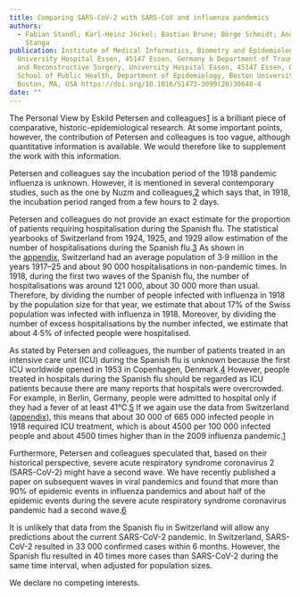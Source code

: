 ```yaml
---
title: Comparing SARS-CoV-2 with SARS-CoV and influenza pandemics
authors:
  - Fabian Standl; Karl-Heinz Jöckel; Bastian Brune; Börge Schmidt; Andreas
    Stanga
publication: Institute of Medical Informatics, Biometry and Epidemiology,
  University Hospital Essen, 45147 Essen, Germany b Department of Trauma, Hand
  and Reconstructive Surgery, University Hospital Essen, 45147 Essen, Germany c
  School of Public Health, Department of Epidemiology, Boston University,
  Boston, MA, USA https://doi.org/10.1016/S1473-3099(20)30648-4
date: ""
---
```

<!--StartFragment-->

The Personal View by Eskild Petersen and colleagues[1](https://www.sciencedirect.com/science/article/pii/S1473309920306484?via%3Dihub#bib1) is a brilliant piece of comparative, historic-epidemiological research. At some important points, however, the contribution of Petersen and colleagues is too vague, although quantitative information is available. We would therefore like to supplement the work with this information.

Petersen and colleagues say the incubation period of the 1918 pandemic influenza is unknown. However, it is mentioned in several contemporary studies, such as the one by Nuzm and colleagues,[2](https://www.sciencedirect.com/science/article/pii/S1473309920306484?via%3Dihub#bib2) which says that, in 1918, the incubation period ranged from a few hours to 2 days.

Petersen and colleagues do not provide an exact estimate for the proportion of patients requiring hospitalisation during the Spanish flu. The statistical yearbooks of Switzerland from 1924, 1925, and 1929 allow estimation of the number of hospitalisations during the Spanish flu.[3](https://www.sciencedirect.com/science/article/pii/S1473309920306484?via%3Dihub#bib3) As shown in the [appendix](https://www.sciencedirect.com/science/article/pii/S1473309920306484?via%3Dihub#sec1), Switzerland had an average population of 3·9 million in the years 1917–25 and about 90 000 hospitalisations in non-pandemic times. In 1918, during the first two waves of the Spanish flu, the number of hospitalisations was around 121 000, about 30 000 more than usual. Therefore, by dividing the number of people infected with influenza in 1918 by the population size for that year, we estimate that about 17% of the Swiss population was infected with influenza in 1918. Moreover, by dividing the number of excess hospitalisations by the number infected, we estimate that about 4·5% of infected people were hospitalised.

As stated by Petersen and colleagues, the number of patients treated in an intensive care unit (ICU) during the Spanish flu is unknown because the first ICU worldwide opened in 1953 in Copenhagen, Denmark.[4](https://www.sciencedirect.com/science/article/pii/S1473309920306484?via%3Dihub#bib4) However, people treated in hospitals during the Spanish flu should be regarded as ICU patients because there are many reports that hospitals were overcrowded. For example, in Berlin, Germany, people were admitted to hospital only if they had a fever of at least 41°C.[5](https://www.sciencedirect.com/science/article/pii/S1473309920306484?via%3Dihub#bib5) If we again use the data from Switzerland ([appendix](https://www.sciencedirect.com/science/article/pii/S1473309920306484?via%3Dihub#sec1)), this means that about 30 000 of 665 000 infected people in 1918 required ICU treatment, which is about 4500 per 100 000 infected people and about 4500 times higher than in the 2009 influenza pandemic.[1](https://www.sciencedirect.com/science/article/pii/S1473309920306484?via%3Dihub#bib1)

Furthermore, Petersen and colleagues speculated that, based on their historical perspective, severe acute respiratory syndrome coronavirus 2 (SARS-CoV-2) might have a second wave. We have recently published a paper on subsequent waves in viral pandemics and found that more than 90% of epidemic events in influenza pandemics and about half of the epidemic events during the severe acute respiratory syndrome coronavirus pandemic had a second wave.[6](https://www.sciencedirect.com/science/article/pii/S1473309920306484?via%3Dihub#bib6)

It is unlikely that data from the Spanish flu in Switzerland will allow any predictions about the current SARS-CoV-2 pandemic. In Switzerland, SARS-CoV-2 resulted in 33 000 confirmed cases within 6 months. However, the Spanish flu resulted in 40 times more cases than SARS-CoV-2 during the same time interval, when adjusted for population sizes.

We declare no competing interests.

<!--EndFragment-->